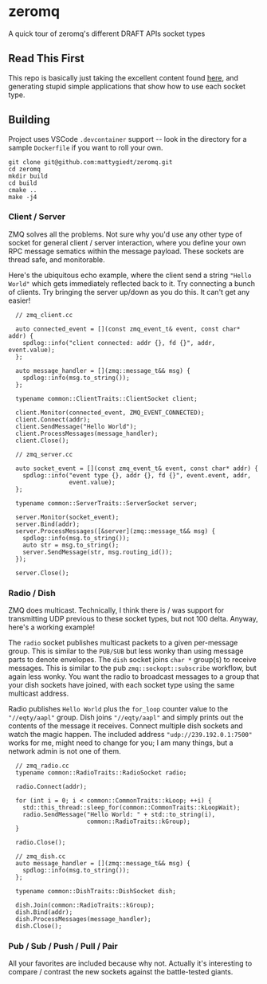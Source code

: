 # zeromq
A quick tour of zeromq's different  DRAFT APIs socket types

## Read This First
This repo is basically just taking the excellent content found [here](https://brettviren.github.io/cppzmq-tour/index.html?amp=1), and generating stupid simple applications that show how to use each socket type.

## Building
Project uses VSCode `.devcontainer` support -- look in the directory for a sample `Dockerfile` if you want to roll your own.
```
git clone git@github.com:mattygiedt/zeromq.git
cd zeromq
mkdir build
cd build
cmake ..
make -j4
```

### Client / Server
ZMQ solves all the problems. Not sure why you'd use any other type of socket for general client / server interaction, where you define your own RPC message sematics within the message payload. These sockets are thread safe, and monitorable.

Here's the ubiquitous echo example, where the client send a string `"Hello World"` which gets immediately reflected back to it. Try connecting a bunch of clients. Try bringing the server up/down as you do this. It can't get any easier!
```
  // zmq_client.cc

  auto connected_event = [](const zmq_event_t& event, const char* addr) {
    spdlog::info("client connected: addr {}, fd {}", addr, event.value);
  };

  auto message_handler = [](zmq::message_t&& msg) {
    spdlog::info(msg.to_string());
  };

  typename common::ClientTraits::ClientSocket client;

  client.Monitor(connected_event, ZMQ_EVENT_CONNECTED);
  client.Connect(addr);
  client.SendMessage("Hello World");
  client.ProcessMessages(message_handler);
  client.Close();
```
```
  // zmq_server.cc

  auto socket_event = [](const zmq_event_t& event, const char* addr) {
    spdlog::info("event type {}, addr {}, fd {}", event.event, addr,
                 event.value);
  };

  typename common::ServerTraits::ServerSocket server;

  server.Monitor(socket_event);
  server.Bind(addr);
  server.ProcessMessages([&server](zmq::message_t&& msg) {
    spdlog::info(msg.to_string());
    auto str = msg.to_string();
    server.SendMessage(str, msg.routing_id());
  });

  server.Close();
```

### Radio / Dish
ZMQ does multicast. Technically, I think there is / was support for transmitting UDP previous to these socket types, but not 100 delta. Anyway, here's a working example!

The `radio` socket publishes multicast packets to a given per-message group. This is similar to the `PUB/SUB` but less wonky than using message parts to denote envelopes. The `dish` socket joins `char *` group(s) to receive messages. This is similar to the pub `zmq::sockopt::subscribe` workflow, but again less wonky. You want the radio to broadcast messages to a group that your dish sockets have joined, with each socket type using the same multicast address.

Radio publishes `Hello World` plus the `for_loop` counter value to the `"//eqty/aapl"` group. Dish joins `"//eqty/aapl"` and simply prints out the contents of the message it receives. Connect multiple dish sockets and watch the magic happen. The included address `"udp://239.192.0.1:7500"` works for me, might need to change for you; I am many things, but a network admin is not one of them.
```
  // zmq_radio.cc
  typename common::RadioTraits::RadioSocket radio;

  radio.Connect(addr);

  for (int i = 0; i < common::CommonTraits::kLoop; ++i) {
    std::this_thread::sleep_for(common::CommonTraits::kLoopWait);
    radio.SendMessage("Hello World: " + std::to_string(i),
                      common::RadioTraits::kGroup);
  }

  radio.Close();
```
```
  // zmq_dish.cc
  auto message_handler = [](zmq::message_t&& msg) {
    spdlog::info(msg.to_string());
  };

  typename common::DishTraits::DishSocket dish;

  dish.Join(common::RadioTraits::kGroup);
  dish.Bind(addr);
  dish.ProcessMessages(message_handler);
  dish.Close();
```

### Pub / Sub / Push / Pull / Pair
All your favorites are included because why not. Actually it's interesting to compare / contrast the new sockets against the battle-tested giants.
